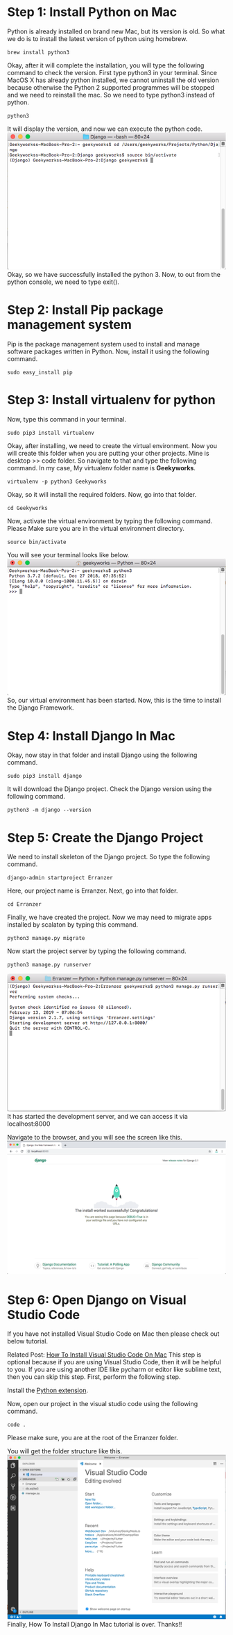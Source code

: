 # Step 1: Install Python on Mac
Python is already installed on brand new Mac, but its version is old. So what we do is to install the latest version of python using homebrew.
```
brew install python3
```
Okay, after it will complete the installation, you will type the following command to check the version. First type python3 in your terminal. Since MacOS X has already python installed, we cannot uninstall the old version because otherwise the Python 2 supported programmes will be stopped and we need to reinstall the mac. So we need to type python3 instead of python.
```
python3
```
It will display the version, and now we can execute the python code.  
![image-01](https://github.com/Ravi-Pansuriya/Django/blob/master/assets/images/image-01.png)
Okay, so we have successfully installed the python 3. Now, to out from the python console, we need to type exit().

# Step 2: Install Pip package management system
Pip is the package management system used to install and manage software packages written in Python. Now, install it using the following command.
```
sudo easy_install pip
```
# Step 3: Install virtualenv for python
Now, type this command in your terminal.
```
sudo pip3 install virtualenv
```
Okay, after installing, we need to create the virtual environment. Now you will create this folder when you are putting your other projects. Mine is desktop >> code folder. So navigate to that and type the following command. In my case, My virtualenv folder name is **Geekyworks**.
```
virtualenv -p python3 Geekyworks
```
Okay, so it will install the required folders. Now, go into that folder.
```
cd Geekyworks
```
Now, activate the virtual environment by typing the following command. Please Make sure you are in the virtual environment directory.
```
source bin/activate
```
You will see your terminal looks like below.
![image-02](https://github.com/Ravi-Pansuriya/Django/blob/master/assets/images/image-02.png)
So, our virtual environment has been started. Now, this is the time to install the Django Framework.

# Step 4: Install Django In Mac
Okay, now stay in that folder and install Django using the following command.
```
sudo pip3 install django
```
It will download the Django project. Check the Django version using the following command.
```
python3 -m django --version
```

# Step 5: Create the Django Project
We need to install skeleton of the Django project. So type the following command.
```
django-admin startproject Erranzer
```
Here, our project name is Erranzer. Next, go into that folder.
```
cd Erranzer
```
Finally, we have created the project. Now we may need to migrate apps installed by scalaton by typing this command.
```
python3 manage.py migrate
```
Now start the project server by typing the following command.
```
python3 manage.py runserver
```
![image-03](https://github.com/Ravi-Pansuriya/Django/blob/master/assets/images/image-03.png)
It has started the development server, and we can access it via localhost:8000

Navigate to the browser, and you will see the screen like this.
![image-04](https://github.com/Ravi-Pansuriya/Django/blob/master/assets/images/image-04.png)

# Step 6: Open Django on Visual Studio Code
If you have not installed Visual Studio Code on Mac then please check out below tutorial. 

Related Post:  [How To Install Visual Studio Code On Mac](https://appdividend.com/2018/03/17/how-to-install-visual-studio-code-on-mac/)
This step is optional because if you are using Visual Studio Code, then it will be helpful to you. If you are using another IDE like pycharm or editor like sublime text, then you can skip this step. First, perform the following step.

Install the [Python extension](https://marketplace.visualstudio.com/items?itemName=ms-python.python).

Now, open our project in the visual studio code using the following command.
```
code .
```
Please make sure, you are at the root of the Erranzer folder.

You will get the folder structure like this.
![image-05](https://github.com/Ravi-Pansuriya/Django/blob/master/assets/images/image-05.png)
Finally, How To Install Django In Mac tutorial is over. Thanks!!
